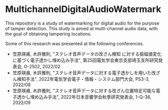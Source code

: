# MultichannelDigitalAudioWatermark
This repository is a study of watermarking for digital audio for the purpose of tamper detection.
This study is aimed at multi-channel audio data, with the goal of obtaining tampering locations.

Some of this research was presented at the following conferences.
- 笠原瑛甫, 木許雅則, "ステレオ音声データの改ざん検知 に対する振幅値変化に基づく電子透かし埋め込み手法", 第25回電気学会東京支部埼玉支所研究発表会, O-2502, 2022/02
- 笠原瑛甫, 木許雅則, "ステレオ音声データに対する電子透かしを用いた改ざん検知手法", 2022年電気学会電子・情報・システム部門大会, PS3-3, 2022/08
- 笠原瑛甫, 木許雅則, "ステレオ音声データに対する改ざん位置特定可能な電子透かし埋め込み手法", 2022年日本音響学会秋季研究発表会, 1-Q-38, 2022/09
